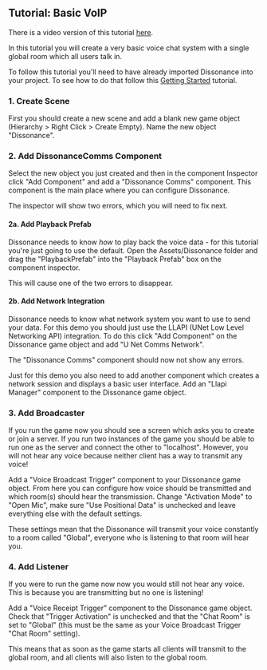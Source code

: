 ## Tutorial: Basic VoIP

There is a video version of this tutorial [here](TODO).

In this tutorial you will create a very basic voice chat system with a single global room which all users talk in.

To follow this tutorial you'll need to have already imported Dissonance into your project. To see how to do that follow this [Getting Started](/Basics/Getting-Started.md) tutorial.

### 1. Create Scene

First you should create a new scene and add a blank new game object (Hierarchy > Right Click > Create Empty). Name the new object "Dissonance".

### 2. Add DissonanceComms Component

Select the new object you just created and then in the component Inspector click "Add Component" and add a "Dissonance Comms" component. This component is the main place where you can configure Dissonance.

The inspector will show two errors, which you will need to fix next.

#### 2a. Add Playback Prefab

Dissonance needs to know *how* to play back the voice data - for this tutorial you're just going to use the default. Open the Assets/Dissonance folder and drag the "PlaybackPrefab" into the "Playback Prefab" box on the component inspector.

This will cause one of the two errors to disappear.

#### 2b. Add Network Integration

Dissonance needs to know what network system you want to use to send your data. For this demo you should just use the LLAPI (UNet Low Level Networking API) integration. To do this click "Add Component" on the Dissonance game object and add "U Net Comms Network".

The "Dissonance Comms" component should now not show any errors.

Just for this demo you also need to add another component which creates a network session and displays a basic user interface. Add an "Llapi Manager" component to the Dissonance game object.

### 3. Add Broadcaster

If you run the game now you should see a screen which asks you to create or join a server. If you run two instances of the game you should be able to run one as the server and connect the other to "localhost". However, you will not hear any voice because neither client has a way to transmit any voice!

Add a "Voice Broadcast Trigger" component to your Dissonance game object. From here you can configure how voice should be transmitted and which room(s) should hear the transmission. Change "Activation Mode" to "Open Mic", make sure "Use Positional Data" is unchecked and leave everything else with the default settings.

These settings mean that the Dissonance will transmit your voice constantly to a room called "Global", everyone who is listening to that room will hear you.

### 4. Add Listener

If you were to run the game now now you would still not hear any voice. This is because you are transmitting but no one is listening!

Add a "Voice Receipt Trigger" component to the Dissonance game object. Check that "Trigger Activation" is unchecked and that the "Chat Room" is set to "Global" (this must be the same as your Voice Broadcast Trigger "Chat Room" setting).

This means that as soon as the game starts all clients will transmit to the global room, and all clients will also listen to the global room.
